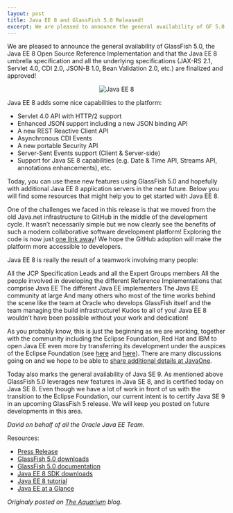 ```yaml
---
layout: post
title: Java EE 8 and GlassFish 5.0 Released!
excerpt: We are pleased to announce the general availability of GF 5.0, the Java EE 8 RI...
---
```


We are pleased to announce the general availability of GlassFish 5.0, the Java EE 8 Open Source Reference Implementation and that the Java EE 8 umbrella specification and all the underlying specifications (JAX-RS 2.1, Servlet 4.0, CDI 2.0, JSON-B 1.0, Bean Validation 2.0, etc.) are finalized and approved!

<p align="center">
<img alt="Java EE 8" src="http://delabassee.com/images/blog/EE8-gfx-420.jpg">
</p>

Java EE 8 adds some nice capabilities to the platform:
* Servlet 4.0 API with HTTP/2 support
* Enhanced JSON support including a new JSON binding API
* A new REST Reactive Client API
* Asynchronous CDI Events
* A new portable Security API
* Server-Sent Events support (Client & Server-side)
* Support for Java SE 8 capabilities (e.g. Date & Time API, Streams API, annotations enhancements), etc.

Today, you can use these new features using GlassFish 5.0 and hopefully with additional Java EE 8 application servers in the near future. Below you will find some resources that might help you to get started with Java EE 8. 

One of the challenges we faced in this release is that we moved from the old Java.net infrastructure to GitHub in the middle of the development cycle.  It wasn’t necessarily simple but we now clearly see the benefits of such a modern collaborative software development platform! Exploring the code is now just [one link away](http://github.com/javaee/)! We hope the GitHub adoption will make the platform more accessible to developers.

Java EE 8 is really the result of a teamwork involving many people: 

All the JCP Specification Leads and all the Expert Groups members
All the people involved in developing the different Reference Implementations that comprise Java EE
The different Java EE implementers
The Java EE community at large
And many others who most of the time works behind the scene like the team at Oracle who develops GlassFish itself and the team managing the build infrastructure!
Kudos to all of you! Java EE 8 wouldn’t have been possible without your work and dedication!

As you probably know, this is just the beginning as we are working, together with the community including the Eclipse Foundation, Red Hat and IBM to open Java EE even more by transferring its development under the auspices of the Eclipse Foundation (see [here](http://delabassee.com/Opening-up-Java-EE/) and [here](http://delabassee.com/Opening-up-Java-EE-update/)). There are many discussions going on and we hope to be able to [share additional details at JavaOne](https://events.rainfocus.com/catalog/oracle/oow17/catalogjavaone17?search=CON8030&showEnrolled=false).

Today also marks the general availability of Java SE 9. As mentioned above GlassFish 5.0 leverages new features in Java SE 8, and is certified today on Java SE 8. Even though we have a lot of work in front of us with the transition to the Eclipse Foundation, our current intent is to certify Java SE 9 in an upcoming GlassFish 5 release.  We will keep you posted on future developments in this area.

*David on behalf of all the Oracle Java EE Team.*

Resources:
* [Press Release](https://www.oracle.com/corporate/pressrelease/java-se-9-and-ee-8-092117.html)
* [GlassFish 5.0 downloads](https://javaee.github.io/glassfish/download)
* [GlassFish 5.0 documentation](https://javaee.github.io/glassfish/documentation)
* [Java EE 8 SDK downloads](http://www.oracle.com/technetwork/java/javaee/downloads/index.html)
* [Java EE 8 tutorial](https://javaee.github.io/tutorial/)
* [Java EE at a Glance](http://www.oracle.com/technetwork/java/javaee/overview/index.html)

*Originaly posted on [The Aquarium](https://blogs.oracle.com/theaquarium/java-ee-8-is-final-and-glassfish-50-is-released) blog.*
